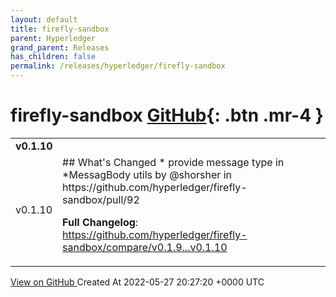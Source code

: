 ```yaml
---
layout: default
title: firefly-sandbox
parent: Hyperledger
grand_parent: Releases
has_children: false
permalink: /releases/hyperledger/firefly-sandbox
---
```


# firefly-sandbox <span class="fs-3 right-align">[GitHub](https://github.com/hyperledger/firefly-sandbox){: .btn .mr-4 }</span>


<div>
    <table>
        <tr>
            <td colspan="2">
                <b>
                    v0.1.10
                </b>
            </td>
        </tr>
        <tr>
            <td>
                <span class="chip">
                    v0.1.10
                </span>
            </td>
            <td>
                ## What's Changed
* provide message type in *MessagBody utils by @shorsher in https://github.com/hyperledger/firefly-sandbox/pull/92


**Full Changelog**: https://github.com/hyperledger/firefly-sandbox/compare/v0.1.9...v0.1.10
            </td>
        </tr>
    </table>
    <a href="https://github.com/hyperledger/firefly-sandbox/releases/tag/v0.1.10" class=".btn">
        View on GitHub
    </a>
    <span class="right-align">
        Created At 2022-05-27 20:27:20 +0000 UTC
    </span>
</div>

